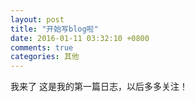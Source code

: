 ```yaml
---
layout: post
title: "开始写blog啦"
date: 2016-01-11 03:32:10 +0800
comments: true
categories: 其他
---
```

我来了
这是我的第一篇日志，以后多多关注！